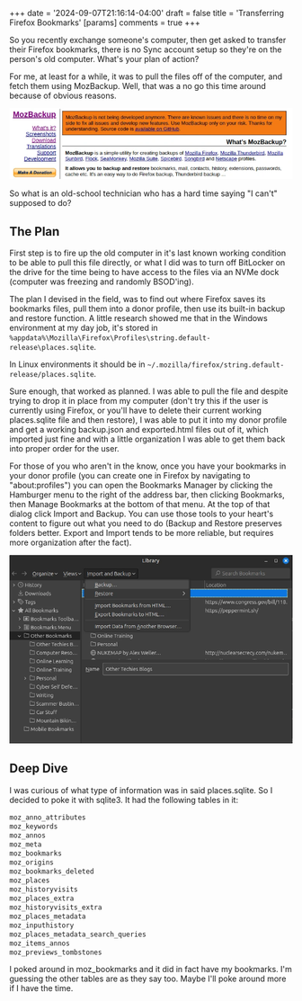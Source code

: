 +++
date = '2024-09-07T21:16:14-04:00'
draft = false
title = 'Transferring Firefox Bookmarks'
[params]
  comments = true
+++

So you recently exchange someone's computer, then get asked to transfer their Firefox bookmarks, there is no Sync account setup so they're on the person's old computer. What's your plan of action?

For me, at least for a while, it was to pull the files off of the computer, and fetch them using MozBackup. Well, that was a no go this time around because of obvious reasons.

<!--more-->

![Banner showing depreciation of MozBackup](MozBackupBanner.webp)

So what is an old-school technician who has a hard time saying "I can't" supposed to do?

## The Plan

First step is to fire up the old computer in it's last known working condition to be able to pull this file directly, or what I did was to turn off BitLocker on the drive for the time being to have access to the files via an NVMe dock (computer was freezing and randomly BSOD'ing).

The plan I devised in the field, was to find out where Firefox saves its bookmarks files, pull them into a donor profile, then use its built-in backup and restore function. A little research showed me that in the Windows environment at my day job, it's stored in `%appdata%\Mozilla\Firefox\Profiles\string.default-release\places.sqlite`.

In Linux environments it should be in `~/.mozilla/firefox/string.default-release/places.sqlite`.

Sure enough, that worked as planned. I was able to pull the file and despite trying to drop it in place from my computer (don't try this if the user is currently using Firefox, or you'll have to delete their current working places.sqlite file and then restore), I was able to put it into my donor profile and get a working backup.json and exported.html files out of it, which imported just fine and with a little organization I was able to get them back into proper order for the user.

For those of you who aren't in the know, once you have your bookmarks in your donor profile (you can create one in Firefox by navigating to "about:profiles") you can open the Bookmarks Manager by clicking the Hamburger menu to the right of the address bar, then clicking Bookmarks, then Manage Bookmarks at the bottom of that menu. At the top of that dialog click Import and Backup. You can use those tools to your heart's content to figure out what you need to do (Backup and Restore preserves folders better. Export and Import tends to be more reliable, but requires more organization after the fact).

![Showing Bookmarks Manager with Import and Backup dropped down](ImportAndBackup.webp)

## Deep Dive

I was curious of what type of information was in said places.sqlite. So I decided to poke it with sqlite3. It had the following tables in it:

```
moz_anno_attributes
moz_keywords
moz_annos
moz_meta
moz_bookmarks
moz_origins
moz_bookmarks_deleted
moz_places
moz_historyvisits
moz_places_extra
moz_historyvisits_extra
moz_places_metadata
moz_inputhistory  
moz_places_metadata_search_queries
moz_items_annos
moz_previews_tombstones
```

I poked around in moz_bookmarks and it did in fact have my bookmarks. I'm guessing the other tables are as they say too. Maybe I'll poke around more if I have the time.
